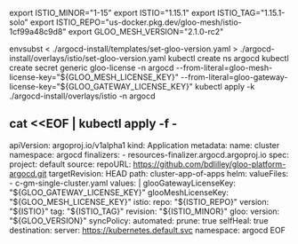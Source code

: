 export ISTIO_MINOR="1-15"
export ISTIO="1.15.1"
export ISTIO_TAG="1.15.1-solo"
export ISTIO_REPO="us-docker.pkg.dev/gloo-mesh/istio-1cf99a48c9d8"
export GLOO_MESH_VERSION="2.1.0-rc2"

envsubst < ./argocd-install/templates/set-gloo-version.yaml > ./argocd-install/overlays/istio/set-gloo-version.yaml
kubectl create ns argocd
kubectl create secret generic gloo-license -n argocd --from-literal=gloo-mesh-license-key="${GLOO_MESH_LICENSE_KEY}" --from-literal=gloo-gateway-license-key="${GLOO_GATEWAY_LICENSE_KEY}"
kubectl apply -k ./argocd-install/overlays/istio -n argocd

cat <<EOF | kubectl apply -f -
---
apiVersion: argoproj.io/v1alpha1
kind: Application
metadata:
  name: cluster
  namespace: argocd
  finalizers:
    - resources-finalizer.argocd.argoproj.io
spec:
  project: default
  source:
    repoURL: https://github.com/bdlilley/gloo-platform-argocd.git
    targetRevision: HEAD
    path: cluster-app-of-apps
    helm:
      valueFiles:
      - c-gm-single-cluster.yaml
      values: |
        glooGatewayLicenseKey: "${GLOO_GATEWAY_LICENSE_KEY}"
        glooMeshLicenseKey: "${GLOO_MESH_LICENSE_KEY}"
        istio:
          repo: "${ISTIO_REPO}"
          version: "${ISTIO}"
          tag: "${ISTIO_TAG}"
          revision: "${ISTIO_MINOR}"
        gloo:
          version: "${GLOO_VERSION}"
  syncPolicy:
    automated:
      prune: true
      selfHeal: true 
  destination:
    server: https://kubernetes.default.svc
    namespace: argocd
EOF